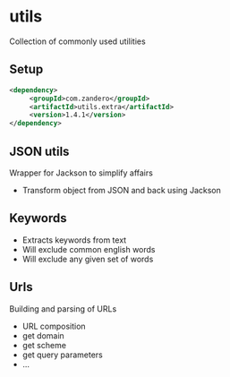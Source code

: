 # utils
Collection of commonly used utilities 

## Setup
```xml
<dependency>      
     <groupId>com.zandero</groupId>      
     <artifactId>utils.extra</artifactId>      
     <version>1.4.1</version>      
</dependency>
```

## JSON utils
Wrapper for Jackson to simplify affairs
* Transform object from JSON and back using Jackson

## Keywords
* Extracts keywords from text 
* Will exclude common english words
* Will exclude any given set of words

## Urls
Building and parsing of URLs
* URL composition
* get domain
* get scheme
* get query parameters 
* ...

 
